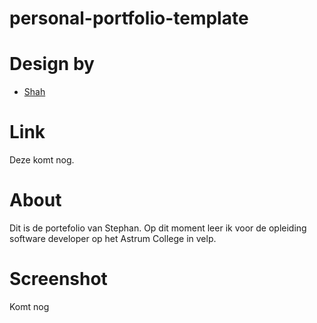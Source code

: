 # personal-portfolio-template

# Design by

- [Shah](https://www.figma.com/community/file/1116316830579955404)

# Link

Deze komt nog.

# About

Dit is de portefolio van Stephan.
Op dit moment leer ik voor de opleiding software developer op het Astrum College in velp.


# Screenshot

Komt nog
